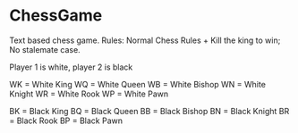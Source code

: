 # ChessGame
Text based chess game.
Rules: Normal Chess Rules + Kill the king to win; No stalemate case.

Player 1 is white, player 2 is black

WK = White King
WQ = White Queen
WB = White Bishop
WN = White Knight
WR = White Rook
WP = White Pawn

BK = Black King
BQ = Black Queen
BB = Black Bishop
BN = Black Knight
BR = Black Rook
BP = Black Pawn
